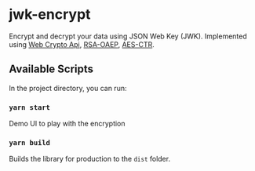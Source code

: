# jwk-encrypt

Encrypt and decrypt your data using JSON Web Key (JWK). Implemented using [Web Crypto Api](https://developer.mozilla.org/en-US/docs/Web/API/Web_Crypto_API), [RSA-OAEP](https://datatracker.ietf.org/doc/html/rfc3447), [AES-CTR](https://csrc.nist.gov/publications/detail/sp/800-38a/final).

## Available Scripts

In the project directory, you can run:

### `yarn start`

Demo UI to play with the encryption

### `yarn build`

Builds the library for production to the `dist` folder.
